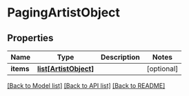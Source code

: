# PagingArtistObject

## Properties
Name | Type | Description | Notes
------------ | ------------- | ------------- | -------------
**items** | [**list[ArtistObject]**](ArtistObject.md) |  | [optional] 

[[Back to Model list]](../README.md#documentation-for-models) [[Back to API list]](../README.md#documentation-for-api-endpoints) [[Back to README]](../README.md)

